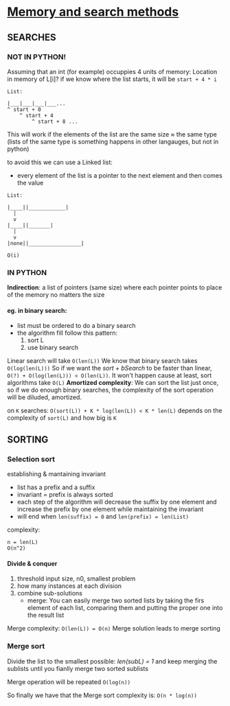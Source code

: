 # [Memory and search methods]()

## SEARCHES
### NOT IN PYTHON!
Assuming that an int (for example) occuppies 4 units of memory:
Location in memory of L[i]? if we know where the list starts, it will be `start + 4 * i` 
```
List:

|___|___|___|___...
^ start + 0
    ^ start + 4
        ^ start + 8 ...
```
This will work if the elements of the list are the same size ≈ the same type (lists of the same type is something happens in other langauges, but not in python)

to avoid this we can use a Linked list:
- every element of the list is a pointer to the next element and then comes the value
```
List:

|____||____________|
  |
  v
|____||_______|
  |
  v
|none||_________________|
```
`O(i)`

### IN PYTHON
**Indirection**: a list of pointers (same size) where each pointer points to place of the memory no matters the size

#### eg. in binary search:
- list must be ordered to do a binary search
- the algorithm fill follow this pattern:
    1. sort L
    2. use binary search

Linear search will take `O(len(L))`
We know that binary search takes `O(log(len(L)))`
So if we want the _sort + bSearch_ to be faster than linear, `O(?) + O(log(len(L))) < O(len(L))`. It won't happen cause at least, sort algorithms take `O(L)`
**Amortized complexity**: We can sort the list just once, so if we do enough binary searches, the complexity of the sort operation will be diluded, amortized.

on `K` searches:
`O(sort(L)) + K * log(len(L)) < K * len(L)`
depends on the complexity of `sort(L)` and how big is `K`

## SORTING
### Selection sort
establishing & mantaining invariant
- list has a prefix and a suffix
- invariant = prefix is always sorted
- each step of the algorithm will decrease the suffix by one element and increase the prefix by one element while maintaining the invariant
- will end when `len(suffix) = 0` and `len(prefix) = len(List)`

complexity:
```
n = len(L)
O(n^2)
```

#### Divide & conquer
1. threshold input size, n0, smallest problem
2. how many instances at each division
3. combine sub-solutions
    - merge:
    You can easily merge two sorted lists by taking the firs element of each list, comparing them and putting the proper one into the result list
    
Merge complexity: `O(len(L)) = O(n)` 
Merge solution leads to merge sorting

### Merge sort
Divide the list to the smallest possible: _len(subL) = 1_ and keep merging the sublists until you fianlly merge two sorted sublists

Merge operation will be repeated `O(log(n))`

So finally we have that the Merge sort complexity is: `O(n * log(n))`
